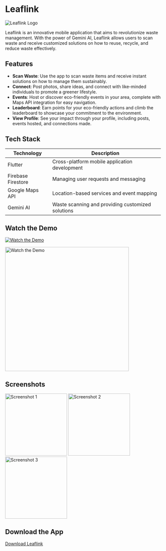 # Leaflink

![Leaflink Logo](link_to_logo)

Leaflink is an innovative mobile application that aims to revolutionize waste management. With the power of Gemini AI, Leaflink allows users to scan waste and receive customized solutions on how to reuse, recycle, and reduce waste effectively.

## Features

- **Scan Waste**: Use the app to scan waste items and receive instant solutions on how to manage them sustainably.
- **Connect**: Post photos, share ideas, and connect with like-minded individuals to promote a greener lifestyle.
- **Events**: Host or discover eco-friendly events in your area, complete with Maps API integration for easy navigation.
- **Leaderboard**: Earn points for your eco-friendly actions and climb the leaderboard to showcase your commitment to the environment.
- **View Profile**: See your impact through your profile, including posts, events hosted, and connections made.

## Tech Stack

| Technology         | Description                                      |
|---------------------|--------------------------------------------------|
| Flutter             | Cross-platform mobile application development   |
| Firebase Firestore  | Managing user requests and messaging            |
| Google Maps API     | Location-based services and event mapping       |
| Gemini AI           | Waste scanning and providing customized solutions|

## Watch the Demo
[![Watch the Demo](link_to_youtube_thumbnail)](https://youtu.be/odD4qWD5dKA?si=TdUtBzMgSr5KJ_q4)

<img src="![WhatsApp Image 2024-05-03 at 20 06 59_9e1bcf86](https://github.com/nitinjha607/leaflink-2.0/assets/118757299/4768faa6-546b-4fcd-9316-02fdabf4a8cd)
" alt="Watch the Demo" width="400"/>
## Screenshots
<img src="link_to_screenshot_1" alt="Screenshot 1" width="200"/>
<img src="link_to_screenshot_2" alt="Screenshot 2" width="200"/>
<img src="link_to_screenshot_3" alt="Screenshot 3" width="200"/>

## Download the App

[Download Leaflink](link_to_app_store)
